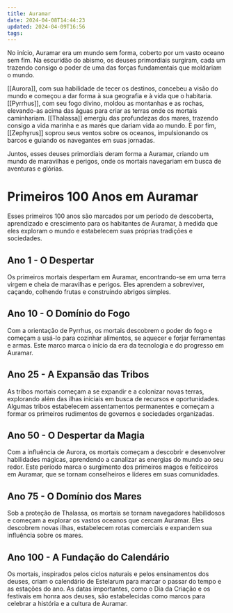 ```yaml
---
title: Auramar
date: 2024-04-08T14:44:23
updated: 2024-04-09T16:56
tags:
---
```


No início, Auramar era um mundo sem forma, coberto por um vasto oceano sem fim. Na escuridão do abismo, os deuses primordiais surgiram, cada um trazendo consigo o poder de uma das forças fundamentais que moldariam o mundo.

[[Aurora]], com sua habilidade de tecer os destinos, concebeu a visão do mundo e começou a dar forma à sua geografia e à vida que o habitaria. 
[[Pyrrhus]], com seu fogo divino, moldou as montanhas e as rochas, elevando-as acima das águas para criar as terras onde os mortais caminhariam.
[[Thalassa]] emergiu das profundezas dos mares, trazendo consigo a vida marinha e as marés que dariam vida ao mundo. 
E por fim, [[Zephyrus]] soprou seus ventos sobre os oceanos, impulsionando os barcos e guiando os navegantes em suas jornadas.

Juntos, esses deuses primordiais deram forma a Auramar, criando um mundo de maravilhas e perigos, onde os mortais navegariam em busca de aventuras e glórias.

# Primeiros 100 Anos em Auramar

Esses primeiros 100 anos são marcados por um período de descoberta, aprendizado e crescimento para os habitantes de Auramar, à medida que eles exploram o mundo e estabelecem suas próprias tradições e sociedades.

## Ano 1 - O Despertar

Os primeiros mortais despertam em Auramar, encontrando-se em uma terra virgem e cheia de maravilhas e perigos. 
Eles aprendem a sobreviver, caçando, colhendo frutas e construindo abrigos simples.

## Ano 10 - O Domínio do Fogo

Com a orientação de Pyrrhus, os mortais descobrem o poder do fogo e começam a usá-lo para cozinhar alimentos, se aquecer e forjar ferramentas e armas.
Este marco marca o início da era da tecnologia e do progresso em Auramar.

## Ano 25 - A Expansão das Tribos

As tribos mortais começam a se expandir e a colonizar novas terras, explorando além das ilhas iniciais em busca de recursos e oportunidades.
Algumas tribos estabelecem assentamentos permanentes e começam a formar os primeiros rudimentos de governos e sociedades organizadas.

## Ano 50 - O Despertar da Magia

Com a influência de Aurora, os mortais começam a descobrir e desenvolver habilidades mágicas, aprendendo a canalizar as energias do mundo ao seu redor.
Este período marca o surgimento dos primeiros magos e feiticeiros em Auramar, que se tornam conselheiros e líderes em suas comunidades.

## Ano 75 - O Domínio dos Mares

Sob a proteção de Thalassa, os mortais se tornam navegadores habilidosos e começam a explorar os vastos oceanos que cercam Auramar.
Eles descobrem novas ilhas, estabelecem rotas comerciais e expandem sua influência sobre os mares.

## Ano 100 - A Fundação do Calendário

Os mortais, inspirados pelos ciclos naturais e pelos ensinamentos dos deuses, criam o calendário de Estelarum para marcar o passar do tempo e as estações do ano.
As datas importantes, como o Dia da Criação e os festivais em honra aos deuses, são estabelecidas como marcos para celebrar a história e a cultura de Auramar.
